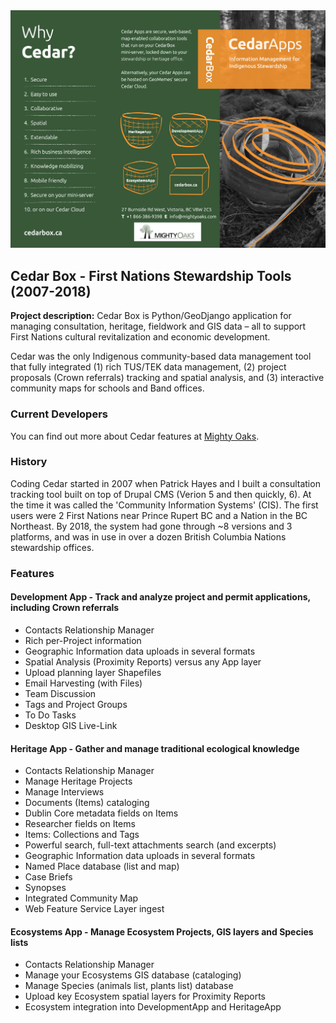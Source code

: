 <img src="images/prj_cedarbox_why.png?raw=true"/>

## Cedar Box - First Nations Stewardship Tools (2007-2018)

**Project description:** Cedar Box is Python/GeoDjango application for managing consultation, heritage, fieldwork and GIS data – all to support First Nations cultural revitalization and economic development.

Cedar was the only Indigenous community-based data management tool that fully integrated (1) rich TUS/TEK data management, (2) project proposals (Crown referrals) tracking and spatial analysis, and (3) interactive community maps for schools and Band offices.

### Current Developers

You can find out more about Cedar features at [Mighty Oaks](https://mightyoaks.com/software-solutions/cedar-box).

### History

Coding Cedar started in 2007 when Patrick Hayes and I built a consultation tracking tool built on top of Drupal CMS (Verion 5 and then quickly, 6). At the time it was called the 'Community Information Systems' (CIS). The first users were 2 First Nations near Prince Rupert BC and a Nation in the BC Northeast. By 2018, the system had gone through ~8 versions and 3 platforms, and was in use in over a dozen British Columbia Nations stewardship offices.

### Features

#### Development App - Track and analyze project and permit applications, including Crown referrals

- Contacts Relationship Manager
- Rich per-Project information
- Geographic Information data uploads in several formats
- Spatial Analysis (Proximity Reports) versus any App layer
- Upload planning layer Shapefiles
- Email Harvesting (with Files)
- Team Discussion
- Tags and Project Groups
- To Do Tasks
- Desktop GIS Live-Link

#### Heritage App - Gather and manage traditional ecological knowledge

- Contacts Relationship Manager
- Manage Heritage Projects
- Manage Interviews
- Documents (Items) cataloging
- Dublin Core metadata fields on Items
- Researcher fields on Items
- Items: Collections and Tags
- Powerful search, full-text attachments search (and excerpts)
- Geographic Information data uploads in several formats
- Named Place database (list and map)
- Case Briefs
- Synopses
- Integrated Community Map
- Web Feature Service Layer ingest

#### Ecosystems App - Manage Ecosystem Projects, GIS layers and Species lists

- Contacts Relationship Manager
- Manage your Ecosystems GIS database (cataloging)
- Manage Species (animals list, plants list) database
- Upload key Ecosystem spatial layers for Proximity Reports
- Ecosystem integration into DevelopmentApp and HeritageApp
